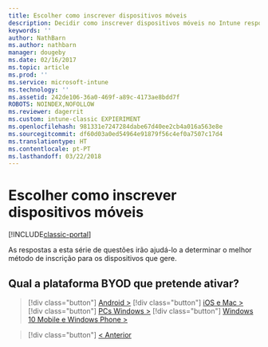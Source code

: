 ```yaml
---
title: Escolher como inscrever dispositivos móveis
description: Decidir como inscrever dispositivos móveis no Intune respondendo a algumas perguntas simples
keywords: ''
author: NathBarn
ms.author: nathbarn
manager: dougeby
ms.date: 02/16/2017
ms.topic: article
ms.prod: ''
ms.service: microsoft-intune
ms.technology: ''
ms.assetid: 242de106-36a0-469f-a89c-4173ae8bdd7f
ROBOTS: NOINDEX,NOFOLLOW
ms.reviewer: dagerrit
ms.custom: intune-classic EXPIERIMENT
ms.openlocfilehash: 981331e7247284dabe67d40ee2cb4a016a563e8e
ms.sourcegitcommit: df60d03a0ed54964e91879f56c4ef0a7507c17d4
ms.translationtype: HT
ms.contentlocale: pt-PT
ms.lasthandoff: 03/22/2018
---
```

# <a name="choose-how-to-enroll-mobile-devices"></a>Escolher como inscrever dispositivos móveis

[!INCLUDE[classic-portal](../includes/classic-portal.md)]

As respostas a esta série de questões irão ajudá-lo a determinar o melhor método de inscrição para os dispositivos que gere.

## <a name="which-byod-platform-do-you-want-to-enable"></a>**Qual a plataforma BYOD que pretende ativar?**

> [!div  class="button"]
[Android >](/intune-classic/deploy-use/set-up-android-management-with-microsoft-intune)
> [!div class="button"]
[iOS e Mac >](/intune-classic/deploy-use/set-up-ios-and-mac-management-with-microsoft-intune)
> [!div class="button"]
[PCs Windows >](/intune-classic/deploy-use/set-up-windows-device-management-with-microsoft-intune)
> [!div class="button"]
[Windows 10 Mobile e Windows Phone >](/intune-classic/deploy-use/set-up-windows-phone-management-with-microsoft-intune)


> [!div class="button"]
[< Anterior](choose-how-to-enroll-devices1.md)
